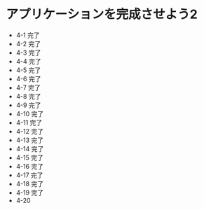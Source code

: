 # アプリケーションを完成させよう2
- 4-1 完了
- 4-2 完了
- 4-3 完了
- 4-4 完了
- 4-5 完了
- 4-6 完了
- 4-7 完了
- 4-8 完了
- 4-9 完了
- 4-10 完了
- 4-11 完了
- 4-12 完了
- 4-13 完了
- 4-14 完了
- 4-15 完了
- 4-16 完了
- 4-17 完了
- 4-18 完了
- 4-19 完了
- 4-20 